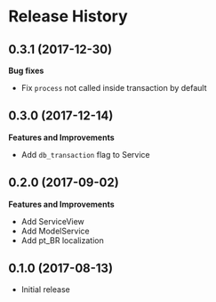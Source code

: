# Release History

## 0.3.1 (2017-12-30)

**Bug fixes**

* Fix `process` not called inside transaction by default

## 0.3.0 (2017-12-14)

**Features and Improvements**

* Add `db_transaction` flag to Service

## 0.2.0 (2017-09-02)

**Features and Improvements**

* Add ServiceView
* Add ModelService
* Add pt_BR localization

## 0.1.0 (2017-08-13)

* Initial release
